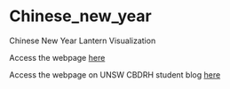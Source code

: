 # Chinese_new_year
Chinese New Year Lantern Visualization

Access the webpage [here](https://weisichen1995.github.io/Chinese_new_year/)

Access the webpage on UNSW CBDRH student blog [here](https://hds-hub.cbdrh.med.unsw.edu.au/posts/2025-02-14-happy-chinese-new-year/)
